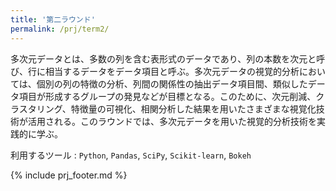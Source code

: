 ```yaml
---
title: '第二ラウンド'
permalink: /prj/term2/
---
```


多次元データとは、多数の列を含む表形式のデータであり、列の本数を次元と呼び、行に相当するデータをデータ項目と呼ぶ。多次元データの視覚的分析においては、個別の列の特徴の分析、列間の関係性の抽出データ項目間、類似したデータ項目が形成するグループの発見などが目標となる。このために、次元削減、クラスタリング、特徴量の可視化、相関分析した結果を用いたさまざまな視覚化技術が活用される。このラウンドでは、多次元データを用いた視覚的分析技術を実践的に学ぶ。

利用するツール
: `Python`, `Pandas`, `SciPy`, `Scikit-learn`, `Bokeh`

{% include prj_footer.md %}
